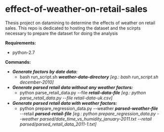 # effect-of-weather-on-retail-sales
Thesis project on datamining to determine the effects of weather on retail sales.
This repo is dedicated to hosting the dataset and the scirpts necessary to prepare the dataset for doing the analysis

**Requirements:**
   * python-2.7
   
**Commands:**
  * ***Generate factors by date data:***
    * bash run_script.sh ***weather-data-directory*** *[eg.: bash run_script.sh december-2010]*
  * ***Generate parsed retail data without any weather factors:***
  	* python parse_retail_data.py --file ***retail-data-file*** *[eg.: python parse_retail_data.py --file retail-data-uk.csv]*
  * ***Generate parsed retail data with weather factors:***
    * python prepare_regression_data.py --weather ***parsed-weather-file*** --retail ***parsed-retail-file*** *[eg.: python prepare_regression_data.py --weather parsed/date_time_vs_humidity_january-2011.txt --retail parsed/parsed_retail_data_2011-1.txt]*
